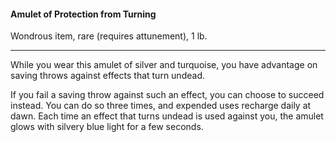 #### Amulet of Protection from Turning

Wondrous item, rare (requires attunement), 1 lb.

---

While you wear this amulet of silver and turquoise, you have advantage on saving throws against effects that turn undead.

If you fail a saving throw against such an effect, you can choose to succeed instead. You can do so three times, and expended uses recharge daily at dawn. Each time an effect that turns undead is used against you, the amulet glows with silvery blue light for a few seconds.